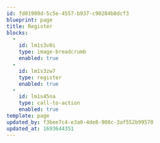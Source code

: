 ```yaml
---
id: fd01909d-5c5e-4557-b937-c90284b0dcf3
blueprint: page
title: Register
blocks:
  -
    id: lm1s3v0i
    type: image-breadcrumb
    enabled: true
  -
    id: lm1s3zw7
    type: register
    enabled: true
  -
    id: lm1s45na
    type: call-to-action
    enabled: true
template: page
updated_by: f3bee7c4-e3a0-4de8-908c-3af552b99570
updated_at: 1693644351
---
```

